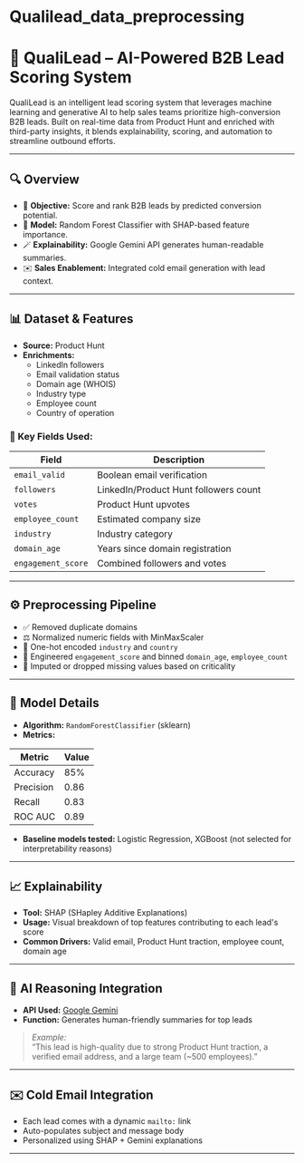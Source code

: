 # Qualilead_data_preprocessing
# 🚀 QualiLead – AI-Powered B2B Lead Scoring System

QualiLead is an intelligent lead scoring system that leverages machine learning and generative AI to help sales teams prioritize high-conversion B2B leads. Built on real-time data from Product Hunt and enriched with third-party insights, it blends explainability, scoring, and automation to streamline outbound efforts.

---

## 🔍 Overview

- 🎯 **Objective:** Score and rank B2B leads by predicted conversion potential.
- 🧠 **Model:** Random Forest Classifier with SHAP-based feature importance.
- 🪄 **Explainability:** Google Gemini API generates human-readable summaries.
- ✉️ **Sales Enablement:** Integrated cold email generation with lead context.

---

## 📊 Dataset & Features

- **Source:** Product Hunt
- **Enrichments:**
  - LinkedIn followers
  - Email validation status
  - Domain age (WHOIS)
  - Industry type
  - Employee count
  - Country of operation

### 🧾 Key Fields Used:
| Field             | Description                            |
|------------------|----------------------------------------|
| `email_valid`     | Boolean email verification             |
| `followers`       | LinkedIn/Product Hunt followers count  |
| `votes`           | Product Hunt upvotes                   |
| `employee_count`  | Estimated company size                 |
| `industry`        | Industry category                      |
| `domain_age`      | Years since domain registration        |
| `engagement_score`| Combined followers and votes           |

---

## ⚙️ Preprocessing Pipeline

- ✅ Removed duplicate domains
- ⚖️ Normalized numeric fields with MinMaxScaler
- 🔢 One-hot encoded `industry` and `country`
- 🧮 Engineered `engagement_score` and binned `domain_age`, `employee_count`
- 🧼 Imputed or dropped missing values based on criticality

---

## 🧠 Model Details

- **Algorithm:** `RandomForestClassifier` (sklearn)
- **Metrics:**

| Metric    | Value |
|-----------|--------|
| Accuracy  | 85%    |
| Precision | 0.86   |
| Recall    | 0.83   |
| ROC AUC   | 0.89   |

- **Baseline models tested:** Logistic Regression, XGBoost (not selected for interpretability reasons)

---

## 📈 Explainability

- **Tool:** SHAP (SHapley Additive Explanations)
- **Usage:** Visual breakdown of top features contributing to each lead's score
- **Common Drivers:** Valid email, Product Hunt traction, employee count, domain age

---

## 🤖 AI Reasoning Integration

- **API Used:** [Google Gemini](https://ai.google)
- **Function:** Generates human-friendly summaries for top leads

> *Example:*  
> “This lead is high-quality due to strong Product Hunt traction, a verified email address, and a large team (~500 employees).”

---

## ✉️ Cold Email Integration

- Each lead comes with a dynamic `mailto:` link
- Auto-populates subject and message body
- Personalized using SHAP + Gemini explanations

---
